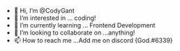 - 👋 Hi, I’m @CodyGant
- 👀 I’m interested in ... coding!
- 🌱 I’m currently learning ... Frontend Development
- 💞️ I’m looking to collaborate on ...anything!
- 📫 How to reach me ...Add me on discord {God.#6339}

<!---
CodyGant/CodyGant is a ✨ special ✨ repository because its `README.md` (this file) appears on your GitHub profile.
You can click the Preview link to take a look at your changes.
--->
